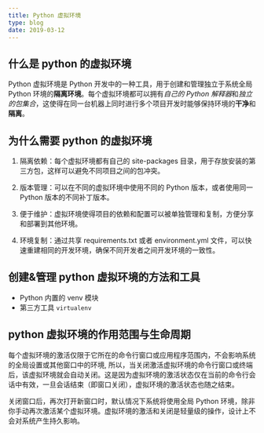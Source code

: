 ```yaml
---
title: Python 虚拟环境
type: blog
date: 2019-03-12
---
```


## 什么是 python 的虚拟环境

Python 虚拟环境是 Python 开发中的一种工具，用于创建和管理独立于系统全局 Python 环境的**隔离环境**。每个虚拟环境都可以拥有*自己的 Python 解释器*和*独立的包集合*，这使得在同一台机器上同时进行多个项目开发时能够保持环境的**干净**和**隔离**。

## 为什么需要 python 的虚拟环境

1. 隔离依赖：每个虚拟环境都有自己的 site-packages 目录，用于存放安装的第三方包，这样可以避免不同项目之间的包冲突。

2. 版本管理：可以在不同的虚拟环境中使用不同的 Python 版本，或者使用同一 Python 版本的不同补丁版本。

3. 便于维护：虚拟环境使得项目的依赖和配置可以被单独管理和复制，方便分享和部署到其他环境。

4. 环境复制：通过共享 requirements.txt 或者 environment.yml 文件，可以快速重建相同的开发环境，确保不同开发者之间开发环境的一致性。

## 创建&管理 python 虚拟环境的方法和工具

* Python 内置的 venv 模块
* 第三方工具 `virtualenv`

## python 虚拟环境的作用范围与生命周期

每个虚拟环境的激活仅限于它所在的命令行窗口或应用程序范围内，不会影响系统的全局设置或其他窗口中的环境, 所以，当关闭激活虚拟环境的命令行窗口或终端后，该虚拟环境就会自动关闭。这是因为虚拟环境的激活状态仅在当前的命令行会话中有效，一旦会话结束（即窗口关闭），虚拟环境的激活状态也随之结束。

关闭窗口后，再次打开新窗口时，默认情况下系统将使用全局 Python 环境，除非你手动再次激活某个虚拟环境。虚拟环境的激活和关闭是轻量级的操作，设计上不会对系统产生持久影响。

